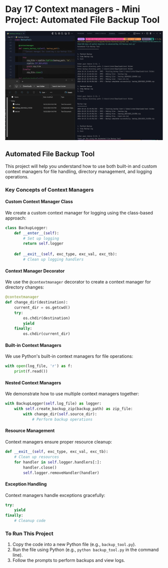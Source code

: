 # Day 17 Context managers - Mini Project: Automated File Backup Tool

![Backup tool](/Day%20017/backup.png)

## Automated File Backup Tool

This project will help you understand how to use both built-in and custom context managers for file handling, directory management, and logging operations.

### Key Concepts of Context Managers

#### Custom Context Manager Class

We create a custom context manager for logging using the class-based approach:

```python
class BackupLogger:
    def __enter__(self):
        # Set up logging
        return self.logger

    def __exit__(self, exc_type, exc_val, exc_tb):
        # Clean up logging handlers
```

#### Context Manager Decorator

We use the `@contextmanager` decorator to create a context manager for directory changes:

```python
@contextmanager
def change_dir(destination):
    current_dir = os.getcwd()
    try:
        os.chdir(destination)
        yield
    finally:
        os.chdir(current_dir)
```

#### Built-in Context Managers

We use Python's built-in context managers for file operations:

```python
with open(log_file, 'r') as f:
    print(f.read())
```

#### Nested Context Managers

We demonstrate how to use multiple context managers together:

```python
with BackupLogger(self.log_file) as logger:
    with self.create_backup_zip(backup_path) as zip_file:
        with change_dir(self.source_dir):
            # Perform backup operations
```

#### Resource Management

Context managers ensure proper resource cleanup:

```python
def __exit__(self, exc_type, exc_val, exc_tb):
    # Clean up resources
    for handler in self.logger.handlers[:]:
        handler.close()
        self.logger.removeHandler(handler)
```

#### Exception Handling

Context managers handle exceptions gracefully:

```python
try:
    yield
finally:
    # Cleanup code
```

### To Run This Project

1. Copy the code into a new Python file (e.g., `backup_tool.py`).
2. Run the file using Python (e.g., `python backup_tool.py` in the command line).
3. Follow the prompts to perform backups and view logs.

